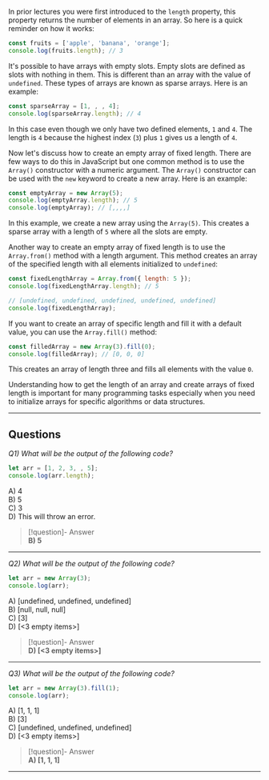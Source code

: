 In prior lectures you were first introduced to the `length` property, this property returns the number of elements in an array. So here is a quick reminder on how it works:

```js
const fruits = ['apple', 'banana', 'orange'];
console.log(fruits.length); // 3
```

It's possible to have arrays with empty slots. Empty slots are defined as slots with nothing in them. This is different than an array with the value of `undefined`. These types of arrays are known as sparse arrays. Here is an example:

```js
const sparseArray = [1, , , 4];
console.log(sparseArray.length); // 4
```

In this case even though we only have two defined elements, `1` and `4`. The length is `4` because the highest index (`3`) plus `1` gives us a length of `4`.

Now let's discuss how to create an empty array of fixed length. There are few ways to do this in JavaScript but one common method is to use the `Array()` constructor with a numeric argument. The `Array()` constructor can be used with the `new` keyword to create a new array. Here is an example:

```js
const emptyArray = new Array(5);
console.log(emptyArray.length); // 5
console.log(emptyArray); // [,,,,]
```

In this example, we create a new array using the `Array(5)`. This creates a sparse array with a length of `5` where all the slots are empty.

Another way to create an empty array of fixed length is to use the `Array.from()` method with a length argument. This method creates an array of the specified length with all elements initialized to `undefined`:

```js
const fixedLengthArray = Array.from({ length: 5 });
console.log(fixedLengthArray.length); // 5

// [undefined, undefined, undefined, undefined, undefined]
console.log(fixedLengthArray);
```

If you want to create an array of specific length and fill it with a default value, you can use the `Array.fill()` method:

```js
const filledArray = new Array(3).fill(0);
console.log(filledArray); // [0, 0, 0]
```

This creates an array of length three and fills all elements with the value `0`.

Understanding how to get the length of an array and create arrays of fixed length is important for many programming tasks especially when you need to initialize arrays for specific algorithms or data structures.

---
## Questions

*Q1) What will be the output of the following code?*

```js
let arr = [1, 2, 3, , 5];  
console.log(arr.length);
```

A) 4  
B) 5  
C) 3  
D) This will throw an error.  

> [!question]- Answer  
> **B) 5**

---

*Q2) What will be the output of the following code?*

```js
let arr = new Array(3);  
console.log(arr);
```

A) [undefined, undefined, undefined]  
B) [null, null, null]  
C) [3]  
D) [<3 empty items>]  

> [!question]- Answer  
> **D) [<3 empty items>]**

---

*Q3) What will be the output of the following code?*

```js
let arr = new Array(3).fill(1);  
console.log(arr);
```

A) [1, 1, 1]  
B) [3]  
C) [undefined, undefined, undefined]  
D) [<3 empty items>]  

> [!question]- Answer  
> **A) [1, 1, 1]**

---